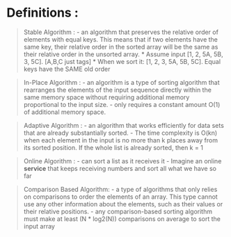 

# Definitions :


> Stable Algorithm :
       - an algorithm that preserves the relative order of elements with equal keys. This means that if two elements  have the same key, their relative order in the sorted array will be the same as their relative order in the unsorted array.
       * Assume input [1, 2, 5A, 5B, 3, 5C]. [A,B,C just tags]
       * When we sort it: [1, 2, 3, 5A, 5B, 5C]. Equal keys have the SAME old order

> In-Place Algorithm :
        - an algorithm is a type of sorting algorithm that rearranges the elements of the input sequence directly within the same memory space without requiring additional memory proportional to the input size.
        - only requires a constant amount O(1) of additional memory space.

> Adaptive Algorithm :
        - an algorithm that works efficiently for data sets that are already substantially sorted.
        - The time complexity is O(kn) when each element in the input is no more than k places away from its sorted position. If the whole list is already sorted, then k = 1


> Online Algorithm :
        - can sort a list as it receives it
        - Imagine an online **service** that keeps receiving numbers and sort all what we have so far

> Comparison Based Algorithm:
        - a type of algorithms that only relies on comparisons to order the elements of an array. This type cannot use any other information about the elements, such as their values or their relative positions.
        - any comparison-based sorting algorithm must make at least (N * log2(N)) comparisons on average to sort the input array